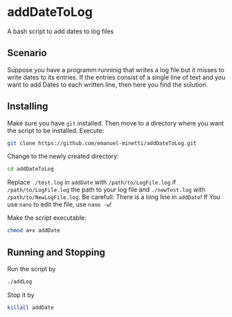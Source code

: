 # addDateToLog
A bash script to add dates to log files
## Scenario
Suppose you have a programm runninig that writes a log file
but it misses to write dates to its entries. If the entries consist
of a single line of text and you want to add Dates to each written
line, then here you find the solution.

## Installing
Make sure you have `git` installed. Then move to a directory
where you want the script to be installed. Execute:
```bash
git clone https://github.com/emanuel-minetti/addDateToLog.git
```
Change to the newly created directory:
```bash
cd addDateToLog
```
Replace `./test.log` in `addDate` with `/path/to/LogFile.log`
if `/path/to/LogFile.log` the path to your log file and `./newTest.log`
with `/path/to/NewLogFile.log`. Be carefull: There is a long line in `addDate`!
If You use `nano` to edit the file, use `nano -w`!

Make the script executable:
```bash
chmod a+x addDate
```

## Running and Stopping

Run the script by
```bash
./addLog
```
Stop it by

```bash
killall addDate
```
